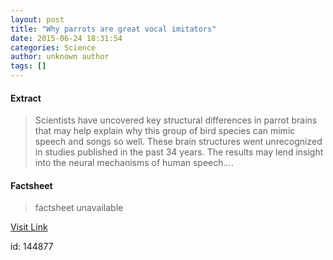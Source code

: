 ```yaml
---
layout: post
title: "Why parrots are great vocal imitators"
date: 2015-06-24 18:31:54
categories: Science
author: unknown author
tags: []
---
```



#### Extract
>Scientists have uncovered key structural differences in parrot brains that may help explain why this group of bird species can mimic speech and songs so well. These brain structures went unrecognized in studies published in the past 34 years. The results may lend insight into the neural mechanisms of human speech....

#### Factsheet
>factsheet unavailable

[Visit Link](http://www.sciencedaily.com/releases/2015/06/150624143154.htm)

id:  144877


